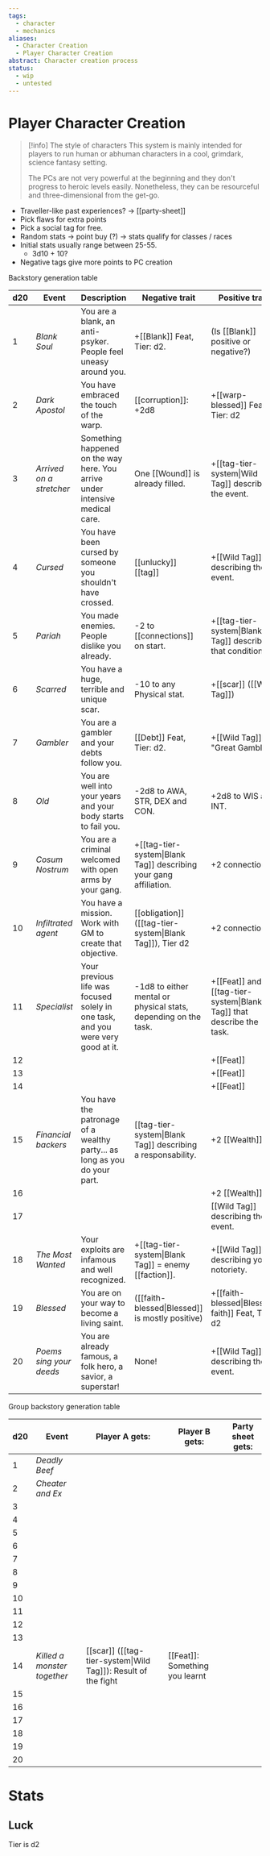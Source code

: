 ```yaml
---
tags:
  - character
  - mechanics
aliases:
  - Character Creation
  - Player Character Creation
abstract: Character creation process
status:
  - wip
  - untested
---
```

# Player Character Creation
> [!info] The style of characters
> This system is mainly intended for players to run human or abhuman characters in a cool, grimdark, science fantasy setting.
> 
> The PCs are not very powerful at the beginning and they don't progress to heroic levels easily. Nonetheless, they can be resourceful and three-dimensional from the get-go.



- Traveller-like past experiences? -> [[party-sheet]]
- Pick flaws for extra points
- Pick a social tag for free.
- Random stats -> point buy (?) -> stats qualify for classes / races
- Initial stats usually range between 25-55.
	- 3d10 + 10?
- Negative tags give more points to PC creation

Backstory generation table

| d20 | Event                    | Description                                                                      | Negative trait                                                    | Positive trait                                                        |
| --- | ------------------------ | -------------------------------------------------------------------------------- | ----------------------------------------------------------------- | --------------------------------------------------------------------- |
| 1   | *Blank Soul*             | You are a blank, an anti-psyker. People feel uneasy around you.                  | +[[Blank]] Feat, Tier: d2.                                        | (Is [[Blank]] positive or negative?)                                  |
| 2   | *Dark Apostol*           | You have embraced the touch of the warp.                                         | [[corruption]]: +2d8                                              | +[[warp-blessed]] Feat, Tier: d2                                      |
| 3   | *Arrived on a stretcher* | Something happened on the way here. You arrive under intensive medical care.     | One [[Wound]] is already filled.                                  | +[[tag-tier-system\|Wild Tag]] describing the event.                  |
| 4   | *Cursed*                 | You have been cursed by someone you shouldn't have crossed.                      | [[unlucky]] [[tag]]                                               | +[[Wild Tag]] describing the event.                                   |
| 5   | *Pariah*                 | You made enemies. People dislike you already.                                    | -2 to [[connections]] on start.                                   | +[[tag-tier-system\|Blank Tag]] describing that condition.            |
| 6   | *Scarred*                | You have a huge, terrible and unique scar.                                       | -10 to any Physical stat.                                         | +[[scar]] ([[Wild Tag]])                                              |
| 7   | *Gambler*                | You are a gambler and your debts follow you.                                     | [[Debt]] Feat, Tier: d2.                                          | +[[Wild Tag]] = "Great Gambler"                                       |
| 8   | *Old*                    | You are well into your years and your body starts to fail you.                   | -2d8 to AWA, STR, DEX and CON.                                    | +2d8 to WIS and INT.                                                  |
| 9   | *Cosum Nostrum*          | You are a criminal welcomed with open arms by your gang.                         | +[[tag-tier-system\|Blank Tag]] describing your gang affiliation. | +2 connections                                                        |
| 10  | *Infiltrated agent*      | You have a mission. Work with GM to create that objective.                       | [[obligation]] ([[tag-tier-system\|Blank Tag]]), Tier d2          | +2 connections                                                        |
| 11  | *Specialist*             | Your previous life was focused solely in one task, and you were very good at it. | -1d8 to either mental or physical stats, depending on the task.   | +[[Feat]] and +[[tag-tier-system\|Blank Tag]] that describe the task. |
| 12  |                          |                                                                                  |                                                                   | +[[Feat]]                                                             |
| 13  |                          |                                                                                  |                                                                   | +[[Feat]]                                                             |
| 14  |                          |                                                                                  |                                                                   | +[[Feat]]                                                             |
| 15  | *Financial backers*      | You have the patronage of a wealthy party... as long as you do your part.        | [[tag-tier-system\|Blank Tag]] describing a responsability.       | +2 [[Wealth]]                                                         |
| 16  |                          |                                                                                  |                                                                   | +2 [[Wealth]]                                                         |
| 17  |                          |                                                                                  |                                                                   | [[Wild Tag]] describing the event.                                    |
| 18  | *The Most Wanted*        | Your exploits are infamous and well recognized.                                  | +[[tag-tier-system\|Blank Tag]] = enemy [[faction]].              | +[[Wild Tag]] describing your notoriety.                              |
| 19  | *Blessed*                | You are on your way to become a living saint.                                    | ([[faith-blessed\|Blessed]] is mostly positive)                   | +[[faith-blessed\|Blessed, faith]] Feat, Tier d2                      |
| 20  | *Poems sing your deeds*  | You are already famous, a folk hero, a savior, a superstar!                      | None!                                                             | +[[Wild Tag]] describing the event.                                   |
Group backstory generation table

| d20 | Event                       | Player A gets:                                                | Player B gets:                 | Party sheet gets: |
| --- | --------------------------- | ------------------------------------------------------------- | ------------------------------ | ----------------- |
| 1   | *Deadly Beef*               |                                                               |                                |                   |
| 2   | *Cheater and Ex*            |                                                               |                                |                   |
| 3   |                             |                                                               |                                |                   |
| 4   |                             |                                                               |                                |                   |
| 5   |                             |                                                               |                                |                   |
| 6   |                             |                                                               |                                |                   |
| 7   |                             |                                                               |                                |                   |
| 8   |                             |                                                               |                                |                   |
| 9   |                             |                                                               |                                |                   |
| 10  |                             |                                                               |                                |                   |
| 11  |                             |                                                               |                                |                   |
| 12  |                             |                                                               |                                |                   |
| 13  |                             |                                                               |                                |                   |
| 14  | *Killed a monster together* | [[scar]] ([[tag-tier-system\|Wild Tag]]): Result of the fight | [[Feat]]: Something you learnt |                   |
| 15  |                             |                                                               |                                |                   |
| 16  |                             |                                                               |                                |                   |
| 17  |                             |                                                               |                                |                   |
| 18  |                             |                                                               |                                |                   |
| 19  |                             |                                                               |                                |                   |
| 20  |                             |                                                               |                                |                   |
# Stats
## Luck
Tier is d2